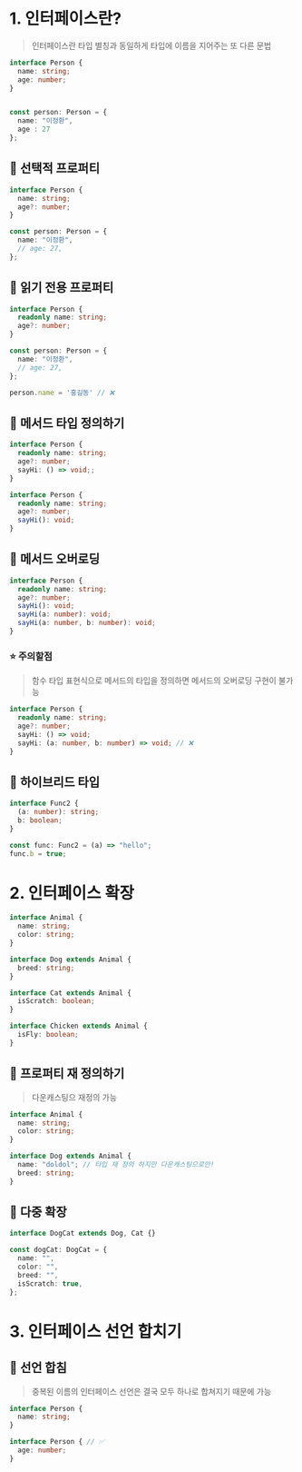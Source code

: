 # 1. 인터페이스란?
> 인터페이스란 타입 별칭과 동일하게 타입에 이름을 지어주는 또 다른 문법

```ts
interface Person {
  name: string;
  age: number;
}


const person: Person = {
  name: "이정환",
  age : 27
};
```



## 📕 선택적 프로퍼티

```ts
interface Person {
  name: string;
  age?: number;
}

const person: Person = {
  name: "이정환",
  // age: 27,
};
```


## 📕 읽기 전용 프로퍼티

```ts
interface Person {
  readonly name: string;
  age?: number;
}

const person: Person = {
  name: "이정환",
  // age: 27,
};

person.name = '홍길동' // ❌
```


## 📕 메서드 타입 정의하기

```ts
interface Person {
  readonly name: string;
  age?: number;
  sayHi: () => void;;
}

interface Person {
  readonly name: string;
  age?: number;
  sayHi(): void;
}
```

## 📕 메서드 오버로딩
```ts
interface Person {
  readonly name: string;
  age?: number;
  sayHi(): void;
  sayHi(a: number): void;
  sayHi(a: number, b: number): void;
}
```  
### ⭐ 주의할점
> 함수 타입 표현식으로 메서드의 타입을 정의하면 메서드의 오버로딩 구현이 불가능  
```ts
interface Person {
  readonly name: string;
  age?: number;
  sayHi: () => void; 
  sayHi: (a: number, b: number) => void; // ❌
}
```


## 📕 하이브리드 타입  
```ts
interface Func2 {
  (a: number): string;
  b: boolean;
}

const func: Func2 = (a) => "hello";
func.b = true;
```


# 2. 인터페이스 확장

```ts
interface Animal {
  name: string;
  color: string;
}

interface Dog extends Animal {
  breed: string;
}

interface Cat extends Animal {
  isScratch: boolean;
}

interface Chicken extends Animal {
  isFly: boolean;
}
```

## 📕 프로퍼티 재 정의하기
> 다운캐스팅으 재정의 가능
```ts
interface Animal {
  name: string;
  color: string;
}

interface Dog extends Animal {
  name: "doldol"; // 타입 재 정의 하지만 다운캐스팅으로만!
  breed: string;
}
```


## 📕 다중 확장
```ts
interface DogCat extends Dog, Cat {}

const dogCat: DogCat = {
  name: "",
  color: "",
  breed: "",
  isScratch: true,
};
```

# 3. 인터페이스 선언 합치기
## 📕 선언 합침
> 중복된 이름의 인터페이스 선언은 결국 모두 하나로 합쳐지기 때문에 가능
```ts
interface Person {
  name: string;
}

interface Person { // ✅
  age: number;
}

```

